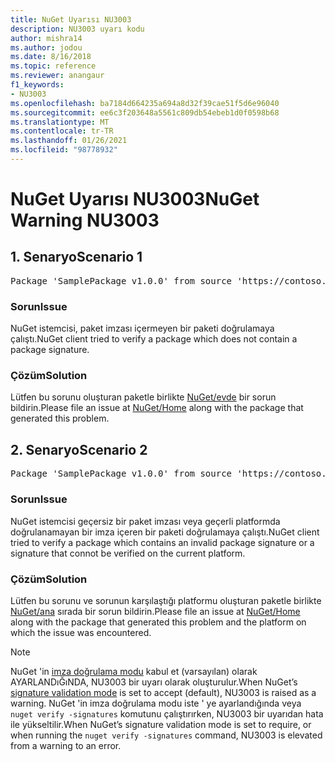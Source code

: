 ```yaml
---
title: NuGet Uyarısı NU3003
description: NU3003 uyarı kodu
author: mishra14
ms.author: jodou
ms.date: 8/16/2018
ms.topic: reference
ms.reviewer: anangaur
f1_keywords:
- NU3003
ms.openlocfilehash: ba7184d664235a694a8d32f39cae51f5d6e96040
ms.sourcegitcommit: ee6c3f203648a5561c809db54ebeb1d0f0598b68
ms.translationtype: MT
ms.contentlocale: tr-TR
ms.lasthandoff: 01/26/2021
ms.locfileid: "98778932"
---
```

# <a name="nuget-warning-nu3003"></a><span data-ttu-id="5ef40-103">NuGet Uyarısı NU3003</span><span class="sxs-lookup"><span data-stu-id="5ef40-103">NuGet Warning NU3003</span></span>

## <a name="scenario-1"></a><span data-ttu-id="5ef40-104">1\. Senaryo</span><span class="sxs-lookup"><span data-stu-id="5ef40-104">Scenario 1</span></span>

<pre>Package 'SamplePackage v1.0.0' from source 'https://contoso.com/index.json': The package is not signed. Unable to verify signature from an unsigned package.</pre>

### <a name="issue"></a><span data-ttu-id="5ef40-105">Sorun</span><span class="sxs-lookup"><span data-stu-id="5ef40-105">Issue</span></span>

<span data-ttu-id="5ef40-106">NuGet istemcisi, paket imzası içermeyen bir paketi doğrulamaya çalıştı.</span><span class="sxs-lookup"><span data-stu-id="5ef40-106">NuGet client tried to verify a package which does not contain a package signature.</span></span>


### <a name="solution"></a><span data-ttu-id="5ef40-107">Çözüm</span><span class="sxs-lookup"><span data-stu-id="5ef40-107">Solution</span></span>

<span data-ttu-id="5ef40-108">Lütfen bu sorunu oluşturan paketle birlikte [NuGet/evde](https://github.com/NuGet/Home/issues) bir sorun bildirin.</span><span class="sxs-lookup"><span data-stu-id="5ef40-108">Please file an issue at [NuGet/Home](https://github.com/NuGet/Home/issues) along with the package that generated this problem.</span></span>



## <a name="scenario-2"></a><span data-ttu-id="5ef40-109">2\. Senaryo</span><span class="sxs-lookup"><span data-stu-id="5ef40-109">Scenario 2</span></span>

<pre>Package 'SamplePackage v1.0.0' from source 'https://contoso.com/index.json': The package signature is invalid or cannot be verified on this platform.</pre>

### <a name="issue"></a><span data-ttu-id="5ef40-110">Sorun</span><span class="sxs-lookup"><span data-stu-id="5ef40-110">Issue</span></span>

<span data-ttu-id="5ef40-111">NuGet istemcisi geçersiz bir paket imzası veya geçerli platformda doğrulanamayan bir imza içeren bir paketi doğrulamaya çalıştı.</span><span class="sxs-lookup"><span data-stu-id="5ef40-111">NuGet client tried to verify a package which contains an invalid package signature or a signature that connot be verified on the current platform.</span></span>


### <a name="solution"></a><span data-ttu-id="5ef40-112">Çözüm</span><span class="sxs-lookup"><span data-stu-id="5ef40-112">Solution</span></span>

<span data-ttu-id="5ef40-113">Lütfen bu sorunu ve sorunun karşılaştığı platformu oluşturan paketle birlikte [NuGet/ana](https://github.com/NuGet/Home/issues) sırada bir sorun bildirin.</span><span class="sxs-lookup"><span data-stu-id="5ef40-113">Please file an issue at [NuGet/Home](https://github.com/NuGet/Home/issues) along with the package that generated this problem and the platform on which the issue was encountered.</span></span>

> [!Note]
> <span data-ttu-id="5ef40-114">NuGet 'in [imza doğrulama modu](../../consume-packages/installing-signed-packages.md#configure-package-signature-requirements) kabul et (varsayılan) olarak AYARLANDıĞıNDA, NU3003 bir uyarı olarak oluşturulur.</span><span class="sxs-lookup"><span data-stu-id="5ef40-114">When NuGet’s [signature validation mode](../../consume-packages/installing-signed-packages.md#configure-package-signature-requirements) is set to accept (default), NU3003 is raised as a warning.</span></span> <span data-ttu-id="5ef40-115">NuGet 'in imza doğrulama modu iste ' ye ayarlandığında veya `nuget verify -signatures` komutunu çalıştırırken, NU3003 bir uyarıdan hata ile yükseltilir.</span><span class="sxs-lookup"><span data-stu-id="5ef40-115">When NuGet’s signature validation mode is set to require, or when running the `nuget verify -signatures` command, NU3003 is elevated from a warning to an error.</span></span> 
